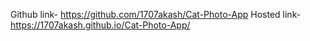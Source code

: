 Github link-  https://github.com/1707akash/Cat-Photo-App
Hosted link-  https://1707akash.github.io/Cat-Photo-App/
